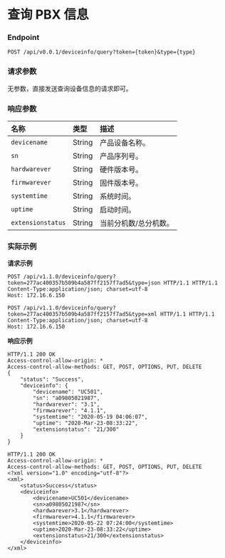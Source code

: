 # 查询 PBX 信息



### Endpoint

```text
POST /api/v0.0.1/deviceinfo/query?token={token}&type={type}
```

### 请求参数

无参数，直接发送查询设备信息的请求即可。

### 响应参数

| 名称 | 类型 | 描述 |
| :--- | :--- | :--- |
| `devicename` | String | 产品设备名称。 |
| `sn` | String | 产品序列号。 |
| `hardwarever` | String | 硬件版本号。 |
| `firmwarever` | String | 固件版本号。 |
| `systemtime` | String | 系统时间。 |
| `uptime` | String | 启动时间。 |
| `extensionstatus` | String | 当前分机数/总分机数。 |

### 实际示例

**请求示例**

```text
POST /api/v1.1.0/deviceinfo/query?token=277ac400357b509b4a587ff2157f7ad5&type=json HTTP/1.1 HTTP/1.1
Content-Type:application/json; charset=utf-8
Host: 172.16.6.150
```

```text
POST /api/v1.1.0/deviceinfo/query?token=277ac400357b509b4a587ff2157f7ad5&type=xml HTTP/1.1 HTTP/1.1
Content-Type:application/json; charset=utf-8
Host: 172.16.6.150
```

**响应示例**

```text
HTTP/1.1 200 OK
Access-control-allow-origin: *
Access-control-allow-methods: GET, POST, OPTIONS, PUT, DELETE
{
    "status": "Success",
    "deviceinfo": {
        "devicename": "UC501",
        "sn": "a09805021987",
        "hardwarever": "3.1",
        "firmwarever": "4.1.1",
        "systemtime": "2020-05-19 04:06:07",
        "uptime": "2020-Mar-23-08:33:22",
        "extensionstatus": "21/300"
    }
}

```

```text
HTTP/1.1 200 OK
Access-control-allow-origin: *
Access-control-allow-methods: GET, POST, OPTIONS, PUT, DELETE
<?xml version="1.0" encoding="utf-8"?>
<xml>
    <status>Success</status>
    <deviceinfo>
        <devicename>UC501</devicename>
        <sn>a09805021987</sn>
        <hardwarever>3.1</hardwarever>
        <firmwarever>4.1.1</firmwarever>
        <systemtime>2020-05-22 07:24:00</systemtime>
        <uptime>2020-Mar-23-08:33:22</uptime>
        <extensionstatus>21/300</extensionstatus>
    </deviceinfo>
</xml>
```



